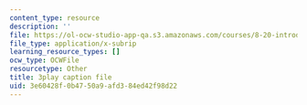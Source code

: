 ```yaml
---
content_type: resource
description: ''
file: https://ol-ocw-studio-app-qa.s3.amazonaws.com/courses/8-20-introduction-to-special-relativity-january-iap-2021/3e60428f0b4750a9afd384ed42f98d22_0OnLn3Ito8o.vtt
file_type: application/x-subrip
learning_resource_types: []
ocw_type: OCWFile
resourcetype: Other
title: 3play caption file
uid: 3e60428f-0b47-50a9-afd3-84ed42f98d22
---
```

